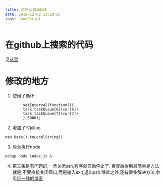 ```yaml
---
title: 河畔js自动回复
date: 2018-12-02 21:28:25
tags: JavaScript
---
```

# 在github上搜索的代码
见[这里](https://github.com/CrossMountain/uestc-bbs-request)

# 修改的地方
1. 使用了循环:

```
		setInterval(function(){
		task.taskQueue[6](cur[6])	
		task.taskQueue[7](cur[7])	
		},5000);

```
2. 增加了时间log
```
new Date().toLocalString()
```
3. 后台执行node
```
nohup node index.js &
```
4. 第三条是有问题的,一旦关闭ssh,程序就自动停止了.
百度后得到最简单是方法就是:不要直接关闭窗口,而是输入exit,退出ssh.除此之外,还有很多解决方法,参见[阮一峰的博客](http://www.ruanyifeng.com/blog/2016/02/linux-daemon.html)
